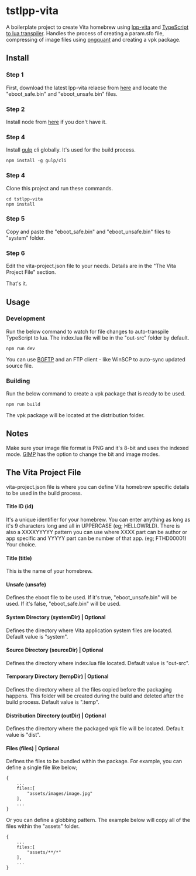 # tstlpp-vita
A boilerplate project to create Vita homebrew using [lpp-vita](https://github.com/Rinnegatamante/lpp-vita) and [TypeScript to lua transpiler](https://github.com/TypeScriptToLua/TypeScriptToLua).
Handles the process of creating a param.sfo file, compressing of image files using [pngquant](https://pngquant.org/) and creating a vpk package.

## Install
### Step 1
First, download the latest lpp-vita relaese from [here](https://github.com/Rinnegatamante/lpp-vita/releases/latest) and locate the "eboot_safe.bin" and "eboot_unsafe.bin" files.

### Step 2
Install node from [here](https://nodejs.org/) if you don't have it.
### Step 4
Install [gulp](https://gulpjs.com/) cli globally. It's used for the build process.
```
npm install -g gulp/cli 
```
### Step 4
Clone this project and run these commands.
```
cd tstlpp-vita
npm install
```
### Step 5
Copy and paste the "eboot_safe.bin" and "eboot_unsafe.bin" files to "system" folder.

### Step 6
Edit the vita-project.json file to your needs. Details are in the "The Vita Project File" section.

That's it.

## Usage
### Development
Run the below command to watch for file changes to auto-transpile TypeScript to lua. The index.lua file will be in the "out-src" folder by default.
```
npm run dev
```
You can use [BGFTP](https://github.com/GrapheneCt/BGFTP) and an FTP client - like WinSCP to auto-sync updated source file.
### Building
Run the below command to create a vpk package that is ready to be used.
```
npm run build
```
The vpk package will be located at the distribution folder.

## Notes
Make sure your image file format is PNG and it's 8-bit and uses the indexed mode. [GIMP](https://www.gimp.org/) has the option to change the bit and image modes.

## The Vita Project File
vita-project.json file is where you can define Vita homebrew specific details to be used in the build process.
#### Title ID (id)
It's a unique identifier for your homebrew. You can enter anything as long as it's 9 characters long and all in UPPERCASE (eg; HELLOWRLD).
There is also a XXXXYYYYY pattern you can use where XXXX part can be author or app specific and YYYYY part can be number of that app. (eg; FTHD00001)
Your choice.
#### Title (title)
This is the name of your homebrew.
#### Unsafe (unsafe)
Defines the eboot file to be used. 
If it's true, "eboot_unsafe.bin" will be used. 
If it's false, "eboot_safe.bin" will be used.
#### System Directory (systemDir) | Optional
Defines the directory where Vita application system files are located. Default value is "system".
#### Source Directory (sourceDir) | Optional
Defines the directory where index.lua file located. Default value is "out-src".
#### Temporary Directory (tempDir) | Optional
Defines the directory where all the files copied before the packaging happens. This folder will be created during the build and deleted after the build process. Default value is ".temp".
#### Distribution Directory (outDir) | Optional
Defines the directory where the packaged vpk file will be located. Default value is "dist".
#### Files (files) | Optional
Defines the files to be bundled within the package.
For example, you can define a single file like below;
```
{
	...
	files:[
		"assets/images/image.jpg"
	],
	...
}
```
Or you can define a globbing pattern. The example below will copy all of the files within the "assets" folder.
```
{
	...
	files:[
		"assets/**/*"
	],
	...
}
```

